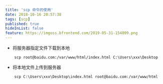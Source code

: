 ```yaml
---
title: 'scp 命令的使用'
date: 2018-10-16 20:57:38
tags: [scp]
published: true
hideInList: false
feature: https://imgoss.bfrontend.com/2019-05-31-154809.png
---
```


* 将服务器指定文件下载到本地
 
```
    scp root@baidu.com:/var/www/html/index.html C:\Users\xxx\Desktop
```

* 将本地文件上传到服务器

```
    scp C:\Users\xxx\Desktop\index.html root@baidu.com:/var/www/html 
```